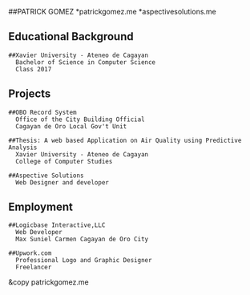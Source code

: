 ##PATRICK GOMEZ
	*patrickgomez.me
	*aspectivesolutions.me

## Educational Background
	
	##Xavier University - Ateneo de Cagayan
	  Bachelor of Science in Computer Science
	  Class 2017

## Projects
	
	##OBO Record System
	  Office of the City Building Official
	  Cagayan de Oro Local Gov't Unit 

	##Thesis: A web based Application on Air Quality using Predictive Analysis
	  Xavier University - Ateneo de Cagayan
	  College of Computer Studies

	##Aspective Solutions
	  Web Designer and developer

## Employment
	
	##Logicbase Interactive,LLC
	  Web Developer
	  Max Suniel Carmen Cagayan de Oro City

	##Upwork.com
	  Professional Logo and Graphic Designer
	  Freelancer

&copy patrickgomez.me
